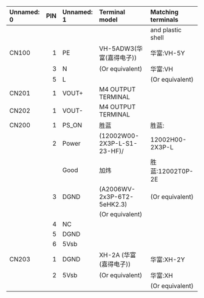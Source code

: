 | Unnamed: 0   |   PIN | Unnamed: 1   | Terminal model              | Matching terminals   |
|:-------------|------:|:-------------|:----------------------------|:---------------------|
|              |       |              |                             | and plastic shell    |
| CN100        |     1 | PE           | VH-5ADW3(华富(嘉得电子))    | 华富:VH-5Y           |
|              |     3 | N            | (Or equivalent)             | 华富:VH              |
|              |     5 | L            |                             | (Or equivalent)      |
| CN201        |     1 | VOUT+        | M4 OUTPUT TERMINAL          |                      |
| CN202        |     1 | VOUT-        | M4 OUTPUT TERMINAL          |                      |
| CN200        |     1 | PS_ON        | 胜蓝                        | 胜蓝:                |
|              |     2 | Power        | (12002W00-2X3P-L-S1-23-HF)/ | 12002H00-2X3P-L      |
|              |       | Good         | 加炜                        | 胜蓝:12002T0P-2E     |
|              |     3 | DGND         | (A2006WV-2x3P-6T2-5eHK2.3)  | (Or equivalent)      |
|              |       |              | (Or equivalent)             |                      |
|              |     4 | NC           |                             |                      |
|              |     5 | DGND         |                             |                      |
|              |     6 | 5Vsb         |                             |                      |
| CN203        |     1 | DGND         | XH-2A (华富(嘉得电子))      | 华富:XH-2Y           |
|              |     2 | 5Vsb         | (Or equivalent)             | 华富:XH              |
|              |       |              |                             | (Or equivalent)      |